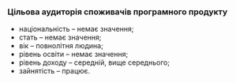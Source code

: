 ### Цільова аудиторія споживачів програмного продукту
+ національність – немає значення;
+ стать – немає значення;
+ вік – повнолітня людина;
+ рівень освіти – немає значення;
+ рівень доходу – середній, вище середнього;
+ зайнятість – працює.